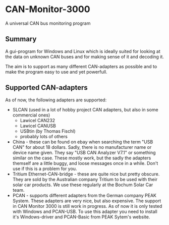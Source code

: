 # CAN-Monitor-3000
A universal CAN bus monitoring program

## Summary
A gui-program for Windows and Linux which is ideally suited for looking at the data on unknown CAN buses and for making sense of it and decoding it.

The aim is to support as many different CAN-adapters as possible and to make the program easy to use and yet powerfull.

## Supported CAN-adapters
As of now, the following adapters are supported:

* SLCAN (used in a lot of hobby project CAN adapters, but also in some commercial ones)
  * Lawicel CAN232
  * Lawicel CANUSB
  * USBtin (by Thomas Fischl)
  * probably lots of others
* China - these can be found on ebay when searching the term "USB CAN" for about 18 dollars.
Sadly, there is no manufacturer name or device name given. They say "USB CAN Analyzer V7.1"
or something similar on the case. These mostly work, but the sadly the adapters themself are
a little buggy, and loose messages once in a while. Don't use if this is a problem for you.
* Tritium Ethernet-CAN-bridge - these are quite nice but pretty obscure. They are sold by
the Australian company Tritium to be used with their solar car products. We use these regularly
at the Bochum Solar Car team.
* PCAN - supports different adapters from the German company PEAK System. These adapters are
very nice, but also expensive. The support in CAN Monitor 3000 is still work in progress. As
of now it is only tested with Windows and PCAN-USB. To use this adapter you need to install
it's Windows-driver and PCAN-Basic from PEAK Sytem's website.
